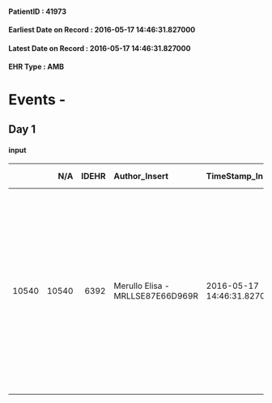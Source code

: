 
#### PatientID : 41973
#### Earliest Date on Record : 2016-05-17 14:46:31.827000
#### Latest Date on Record : 2016-05-17 14:46:31.827000
#### EHR Type : AMB

# Events - 

## Day 1

#### input
|       |    N/A |   IDEHR | Author_Insert                    | TimeStamp_Insert           | EHRType   |   PatientID |   IDDigitalSignDocument | persone_vicine   |   Unnamed: 0_x.1 |   IDANAMNESI_SOCIALE | Patient   | FamigliaAltro   | Paziente_T   | FamigliaAltro_T   |   Non_Rilevabile_x.1 | Note_Non_Rilevabile_x.1   | opt_Problemi   | Note_I                                                                                                                                                                   | ds_note_timori                                                                | chk_contr_sintomi   | opt_paziente_a   | opt_famiglia_a   | opt_adeguatezza   | ds_note_ad                                                                                                              | opt_paziente_solo   | ds_note_con                                                                                                                                                                                                                                                                             | opt_presente_assente   | Presenza_minori   | ds_familiari_coinv      | opt_necessario   | opt_presente   | opt_risorse_ec   | opt_paziente_psi   | opt_Ins_vol   | ds_note_prio                                                                                                                                            | opt_paziente_ad   | opt_caregiver_ad   | opt_esenzione   | opt_inv_civile   |   ds_codice_es | Needs     | opt_disponibilita_f   | opt_indennita_acc   | opt_legge   | opt_famiglia_psi   | opt_disponibilit_paz   |
|------:|-------:|--------:|:---------------------------------|:---------------------------|:----------|------------:|------------------------:|:-----------------|-----------------:|---------------------:|:----------|:----------------|:-------------|:------------------|---------------------:|:--------------------------|:---------------|:-------------------------------------------------------------------------------------------------------------------------------------------------------------------------|:------------------------------------------------------------------------------|:--------------------|:-----------------|:-----------------|:------------------|:------------------------------------------------------------------------------------------------------------------------|:--------------------|:----------------------------------------------------------------------------------------------------------------------------------------------------------------------------------------------------------------------------------------------------------------------------------------|:-----------------------|:------------------|:------------------------|:-----------------|:---------------|:-----------------|:-------------------|:--------------|:--------------------------------------------------------------------------------------------------------------------------------------------------------|:------------------|:-------------------|:----------------|:-----------------|---------------:|:----------|:----------------------|:--------------------|:------------|:-------------------|:-----------------------|
| 10540 |  10540 |    6392 | Merullo Elisa - MRLLSE87E66D969R | 2016-05-17 14:46:31.827000 | AMB       |       41973 |                  367371 | N/A              |             3299 |                 2127 | Si#1      | Si#1            | No#0         | Si#1              |                    0 | NR                        | No#0           | Il pz sa della diagnosi ma non della prognosi infausta: √® convinto di poter avere ancora trattamenti attivi. Nipote consapevoli della gravit√† della situazione clinica | La famiglia vorrebbe il controllo dei sintomi: teme che il pz possa soffrire. | controllo sintomi#0 | Indefinite#2     | Congruenti#1     | No#0              | Non √® presente una famiglia attenta situazione: ci sono diversi nipoti ma pochi si sono fatti carico della situazione. | Si#1                | Il pz vive solo. La coniuge √® deceduta qualche anno; non ci sono figli. Gli unici parenti sono alcuni nipoti alla lontana (esattamente sono 7 nipoti di cui due abitano rispettivamente a Torino e Bologna). Solo il nipote Elio con la coniuge si sono presi carico della situazione. | Assente#0              | No#0              | nipote Elio con coniuge | Si#1             | No#0           | Adeguate#1       | No#0               | No#0          | Il bisogno espresso √® a livello clinico assistenziale. Spiegato il senso del ricovero in hospice. La coniuge del nipote sembra poco interessata al pz. | Parziale#1        | Totale#2           | Si#1            | No#0             |             48 | Clinici#0 | Da verificare#2       | No#0                | No#0        | No#0               | Da verificare#2        |



